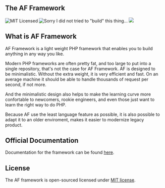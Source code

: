 ## The AF Framework

![MIT Licensed](https://img.shields.io/badge/License-MIT-green.svg?style=flat) ![Sorry I did not tried to "build" this thing...](https://img.shields.io/badge/Build-Passing-green.svg?style=flat) ![](https://img.shields.io/badge/Stable-0.3.0-blue.svg?style=flat)

## What is AF Framework

AF Framework is a light weight PHP framework that enables you to build anything in any way you like.

Modern PHP frameworks are often pretty fat, and too large to put into a single repository, that's not the case for AF Framework. AF is designed to be minimalistic. Without the extra weight, it is very efficient and fast. On an average machine it should be able to handle thousands of request per second, if not more.

And the minimalistic design also helps to make the learning curve more confortable to newcomers, rookie engineers, and even those just want to learn the right way to do PHP.

Because AF use the least language feature as possible, it is also possible to adapt it to an older enviroment, makes it easier to modernize legacy product.

## Official Documentation
Documentation for the framework can be found [here](https://www.google.com.tw/search?q=april+fools).

## License
The AF framework is open-sourced licensed under  [MIT license](http://opensource.org/licenses/MIT).
